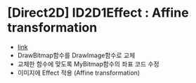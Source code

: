 # [Direct2D] ID2D1Effect : Affine transformation
- [link](https://milleatelier.tistory.com/158)
- DrawBitmap함수를 DrawImage함수로 교체
- 교체한 함수에 맞도록 MyBitmap함수의 좌표 코드 수정
- 이미지에 Effect 적용 (Affine transformation)
